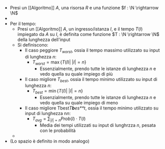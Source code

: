 - Presi un [[Algoritmo]] $A$, una risorsa $R$ e una funzione $f : \N \rightarrow \N$
-
- Per il tempo:
	- Presi un [[Algoritmo]] $A$, un ingresso/istanza $I$, e il tempo $T(I)$ impiegato da $A$ su $I$, è definita come funzione $T : \N \rightarrow \N$ della lunghezza dell'input
	- Si definiscono:
		- Il caso peggiore $T_{worst}$, ossia il tempo massimo utilizzato su input di lunghezza $n$:
			- $T_{worst} = \max\{T(I) | \ |I| = n\}$
				- Essenzialmente, prendo tutte le istanze di lunghezza $n$ e vedo quella su quale impiego di più
		- Il caso migliore $T_{best}$, ossia il tempo minimo utilizzato su input di lunghezza $n$:
			- $T_{best} = \min\{T(I) | \ |I| = n\}$
				- Essenzialmente, prendo tutte le istanze di lunghezza $n$ e vedo quella su quale impiego di meno
		- Il caso migliore Tbest*T**b**es**t*​, ossia il tempo minimo utilizzato su input di lunghezza n*n*:
			- $T_{avg} = \sum_{|I| = n} Prob(I) \cdot T(I)$
				- Media dei tempi utilizzati su input di lunghrzza $n$, pesata con le probabilità
	-
- (Lo spazio è definito in modo analogo)